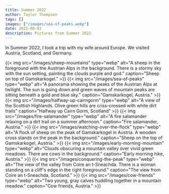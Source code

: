 ```yaml
---
title: Summer 2022
author: Taylor Thompson
tags: []
images: ["/images/sea-of-peaks.webp"]
date: 2022-08-01
description: Pictures from Summer 2022
---
```


In Summer 2022, I took a trip with my wife around Europe. We visited Austria, Scotland, and Germany.

{{< img src="/images/sheep-mountains" type="webp" alt="A sheep in the foreground with the Austrian Alps in the background. There is a stormy sky with the sun setting, painting the clouds purple and god." caption="Sheep on top of Gamskarkogel." >}}
{{< img src="/images/sea-of-peaks" type="webp" alt="A panorama showing the peaks of the Austrian Alps at twilight. The sun is going down and green waves of mountain peaks are sitting beneath a gold and blue sky." caption="Gamskarkogel, Austria." >}}
{{< img src="/images/halfway-up-cairngorm" type="webp" alt="A view of the Scottish Highlands. Olive green hills are criss-crossed with white dirt trails" caption="Halfway up Cairn Gorm, Scotland" >}}
{{< img src="/images/fire-salamander" type="webp" alt="A fire salamander relaxing on a dirt trail on a summer afternoon." caption="Fire salamander, Austria." >}}
{{< img src="/images/watching-over-the-flock" type="webp" alt="A flock of sheep on the peak of Gamskarkogel in Austria. A wooden cross stands on the peak in the background." caption="Sheep on the top of Gamskarkogel, Austria." >}}
{{< img src="/images/early-morning-mountain" type="webp" alt="Clouds obscuring a mountain valley over vivid green meadows. There are cows in the background." caption="Early morning hike, Austria." >}}
{{< img src="/images/conquering-the-peak" type="webp" alt="The view of the valley from Coire an t-Sneachda. There is a woman standing on a cliff's edge in the right foreground." caption="The view from Coire an t-Sneachda, Scotland." >}}
{{< img src="/images/cow-friends" type="webp" alt="Two young, gray calves huddling together in a mountain meadow." caption="Cow friends, Austria." >}}
